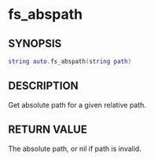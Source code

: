 # fs_abspath

## SYNOPSIS

```lua
string auto.fs_abspath(string path)
```

## DESCRIPTION

Get absolute path for a given relative path.

## RETURN VALUE

The absolute path, or nil if path is invalid.
